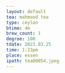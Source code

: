 ```yaml
---
layout: default
tea: mahmood tea
type: ceylon
btime: 4m
brew_count: 1
degree: 100
tdate: 2023.03.25
time: 1:23pm
place: essen
ipath: tea00054.jpeg
---
```

